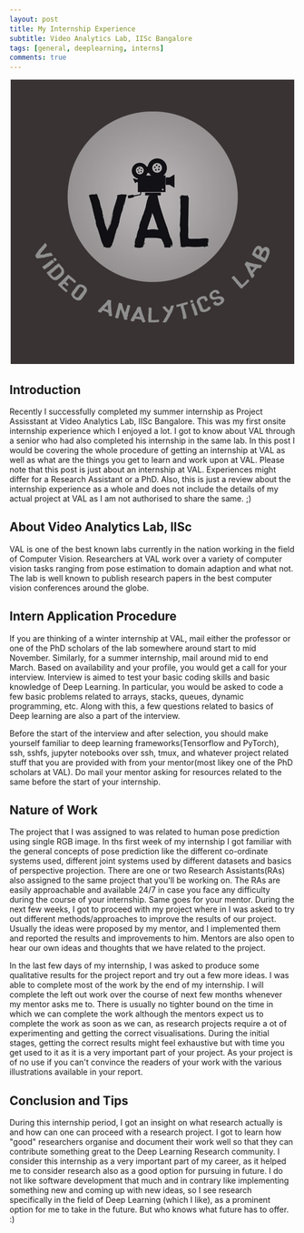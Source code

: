 ```yaml
---
layout: post
title: My Internship Experience
subtitle: Video Analytics Lab, IISc Bangalore
tags: [general, deeplearning, interns]
comments: true
---
```


<div style="text-align:center"><img src="/img/01082019/vallogo.jpg" /></div>

## Introduction

Recently I successfully completed my summer internship as Project Assisstant at Video Analytics Lab, IISc Bangalore. This was my first onsite internship experience which I enjoyed a lot. I got to know about VAL through a senior who had also completed his internship in the same lab. In this post I would be covering the whole procedure of getting an internship at VAL as well as what are the things you get to learn and work upon at VAL. Please note that this post is just about an internship at VAL. Experiences might differ for a Research Assistant or a PhD. Also, this is just a review about the internship experience as a whole and does not include the details of my actual project at VAL as I am not authorised to share the same. ;)

## About Video Analytics Lab, IISc

VAL is one of the best known labs currently in the nation working in the field of Computer Vision. Researchers at VAL work over a variety of computer vision tasks ranging from pose estimation to domain adaption and what not. The lab is well known to publish research papers in the best computer vision conferences around the globe. 

## Intern Application Procedure

If you are thinking of a winter internship at VAL, mail either the professor or one of the PhD scholars of the lab somewhere around start to mid November. Similarly, for a summer internship, mail around mid to end March. Based on availability and your profile, you would get a call for your interview. Interview is aimed to test your basic coding skills and basic knowledge of Deep Learning. In particular, you would be asked to code a few basic problems related to arrays, stacks, queues, dynamic programming, etc. Along with this, a few questions related to basics of Deep learning are also a part of the interview.

Before the start of the interview and after selection, you should make yourself familiar to deep learning frameworks(Tensorflow and PyTorch), ssh, sshfs, jupyter notebooks over ssh, tmux, and whatever project related stuff that you are provided with from your mentor(most likey one of the PhD scholars at VAL). Do mail your mentor asking for resources related to the same before the start of your internship. 

## Nature of Work

The project that I was assigned to was related to human pose prediction using single RGB image. In ths first week of my internship I got familiar with the general concepts of pose prediction like the different co-ordinate systems used, different joint systems used by different datasets and basics of perspective projection. There are one or two Research Assistants(RAs) also assigned to the same project that you'll be working on. The RAs are easily approachable and available 24/7 in case you face any difficulty during the course of your internship. Same goes for your mentor. During the next few weeks, I got to proceed with my project where in I was asked to try out different methods/approaches to improve the results of our project. Usually the ideas were proposed by my mentor, and I implemented them and reported the results and improvements to him. Mentors are also open to hear our own ideas and thoughts that we have related to the project. 

In the last few days of my internship, I was asked to produce some qualitative results for the project report and try out a few more ideas. I was able to complete most of the work by the end of my internship. I will complete the left out work over the course of next few months whenever my mentor asks me to.  There is usually no tighter bound on the time in which we can complete the work although the mentors expect us to complete the work as soon as we can, as research projects require a ot of experimenting and getting the correct visualisations. During the initial stages, getting the correct results might feel exhaustive but with time you get used to it as it is a very important part of your project. As your project is of no use if you can't convince the readers of your work with the various illustrations available in your report.

## Conclusion and Tips

During this internship period, I got an insight on what research actually is and how can one can proceed with a research project. I got to learn how "good" researchers organise and document their work well so that they can contribute something great to the Deep Learning Research community. I consider this internship as a very important part of my career, as it helped me to consider research also as a good option for pursuing in future. I do not like software development that much and in contrary like implementing something new and coming up with new ideas, so I see research specifically in the field of Deep Learning (which I like), as a prominent option for me to take  in the future. But who knows what future has to offer. :)
